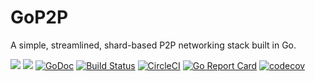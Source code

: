 # GoP2P

A simple, streamlined, shard-based P2P networking stack built in Go.

<a href="github.com/mitsukomegumi"><img src="https://img.shields.io/badge/made%20by-Mitsuko%20Megumi-purple.svg?style=flat-round"/></a>
<a href="github.com/mitsukomegumi/gop2p"><img src="https://img.shields.io/badge/project-GoP2P-blue.svg?style=flat-round"/></a>
[![GoDoc](https://godoc.org/github.com/mitsukomegumi/gop2p?status.svg)](https://godoc.org/github.com/mitsukomegumi/gop2p)
[![Build Status](https://travis-ci.com/mitsukomegumi/GoP2P.svg?branch=master)](https://travis-ci.com/mitsukomegumi/GoP2P)
[![CircleCI](https://circleci.com/gh/mitsukomegumi/GoP2P.svg?style=svg)](https://circleci.com/gh/mitsukomegumi/GoP2P)
[![Go Report Card](https://goreportcard.com/badge/github.com/mitsukomegumi/gop2p)](https://goreportcard.com/report/github.com/mitsukomegumi/gop2p)
[![codecov](https://codecov.io/gh/mitsukomegumi/GoP2P/branch/master/graph/badge.svg)](https://codecov.io/gh/mitsukomegumi/GoP2P)

